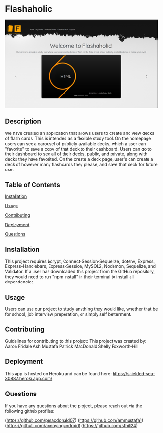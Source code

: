 # Flashaholic

![Flashaholic Site Screenshot](https://github.com/pmacdonald07/Flashaholic/raw/main/Flashaholic-screenshot.png)

  ## Description
We have created an application that allows users to create and view decks of flash cards. This is intended as a flexible study tool. On the homepage users can see a carousel of publicly available decks, which a user can "favorite" to save a copy of that deck to their dashboard. Users can go to their dashboard to see all of their decks, public, and private, along with decks they have favorited. On the create a deck page, user's can create a deck of however many flashcards they please, and save that deck for future use.

  ## Table of Contents
  [Installation](#installation)

  [Usage](#usage)

  [Contributing](#contributing)
  
  [Deployment](#deployment)

  [Questions](#questions)

  ## Installation
  This project requires bcrypt, Connect-Session-Sequelize, dotenv, Express, Express-Handlebars, Express-Session, MySQL2, Nodemon, Sequelize, and Validator. If a user     has downloaded this project from the GitHub repository, they would need to run "npm install" in their terminal to install all dependencies.

  ## Usage
  Users can use our project to study anything they would like, whether that be for school, job interview preperation, or simply self betterment.

  ## Contributing
  Guidelines for contributing to this project:
  This project was created by:
  Aaron Fridale
  Ash Mustafa
  Patrick MacDonald
  Shelly Foxworth-Hill
  
  ## Deployment
  
  This app is hosted on Heroku and can be found here: https://shielded-sea-30882.herokuapp.com/

  ## Questions
  If you have any questions about the project, please reach out via the following github profiles:

  (https://github.com/pmacdonald07)
  (https://github.com/ammustafa1)
  (https://github.com/annoyingandroid)
  (https://github.com/sfhill24)

